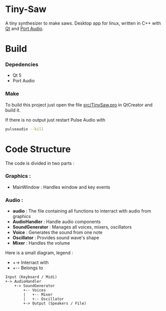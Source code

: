 # Tiny-Saw
A tiny synthesizer to make saws. Desktop app for linux, written in C++ with [Qt](https://www.qt.io/) and [Port Audio](http://www.portaudio.com/).

# Build

### Depedencies
* Qt 5
* Port Audio

### Make
To build this project just open the file [src/TinySaw.pro](src/TinySaw.pro) in QtCreator and build it.

If there is no output just restart Pulse Audio with
```bash
pulseaudio --kill
```

# Code Structure
The code is divided in two parts :

### Graphics :
* MainWindow : Handles window and key events

### Audio :
* **audio** : The file containing all functions to interract with audio from graphics
* **AudioHandler** : Handle audio components
* **SoundGenerator** : Manages all voices, mixers, oscillators
* **Voice** : Generates the sound from one note
* **Oscillator** : Provides sound wave's shape
* **Mixer** : Handles the volume

Here is a small diagram, legend :
* +-> Interract with
* +-- Belongs to
```
Input (Keyboard / Midi)
+-> AudioHandler
    +-> SoundGenerator
        +-- Voices
        |   +-- Mixer
        |   +-- Oscillator
        +-> Output (Speakers / File)
```
